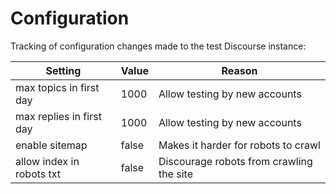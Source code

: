 # Configuration

Tracking of configuration changes made to the test Discourse instance:

| Setting                   | Value | Reason                                   |
|---------------------------|-------|------------------------------------------|
| max topics in first day   | 1000  | Allow testing by new accounts            |
| max replies in first day  | 1000  | Allow testing by new accounts            |
| enable sitemap            | false | Makes it harder for robots to crawl      |
| allow index in robots txt | false | Discourage robots from crawling the site |
